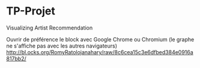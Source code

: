 # TP-Projet
Visualizing Artist Recommendation

Ouvrir de préférence le block avec Google Chrome ou Chromium (le graphe ne s'affiche pas avec les autres navigateurs)
http://bl.ocks.org/RomyRatolojanahary/raw/8c6cea15c3e6dfbed384e0916a817bb2/
